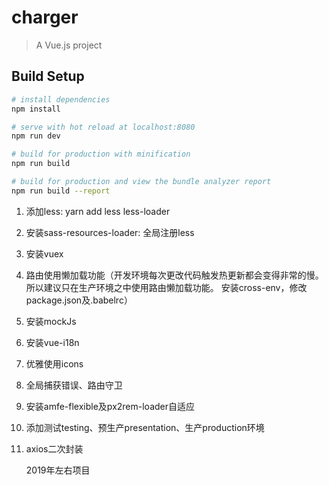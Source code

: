 # charger

> A Vue.js project

## Build Setup

``` bash
# install dependencies
npm install

# serve with hot reload at localhost:8080
npm run dev

# build for production with minification
npm run build

# build for production and view the bundle analyzer report
npm run build --report
```

1. 添加less: yarn add less less-loader

2. 安装sass-resources-loader: 全局注册less

3. 安装vuex

4. 路由使用懒加载功能（开发环境每次更改代码触发热更新都会变得非常的慢。所以建议只在生产环境之中使用路由懒加载功能。 安装cross-env，修改package.json及.babelrc）

5. 安装mockJs

6. 安装vue-i18n

7. 优雅使用icons

8. 全局捕获错误、路由守卫

9. 安装amfe-flexible及px2rem-loader自适应

10. 添加测试testing、预生产presentation、生产production环境

11. axios二次封装

    2019年左右项目